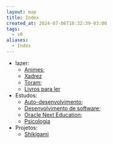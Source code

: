 ```yaml
---
layout: map
title: Index
created_at: 2024-07-06T18:32:39-03:00
tags:
  - v0
aliases:
  - Index
---
```

- lazer:
	- [Animes](maps/Animes.md);
	- [Xadrez](maps/Xadrez.md)
	- [Toram](maps/Toram.md);
	- [Livros para ler](maps/Livros%20para%20ler.md)
- Estudos:
	- [Auto-desenvolvimento](maps/Auto-desenvolvimento.md);
	- [Desenvolvimento de software](maps/Desenvolvimento%20de%20software.md);
	- [Oracle Next Education](maps/Oracle%20Next%20Education.md);
	- [Psicologia](maps/Psicologia.md)
- Projetos:
	- [Shikigami](api/2024/06/2024-06-30-Shikigami.md)
